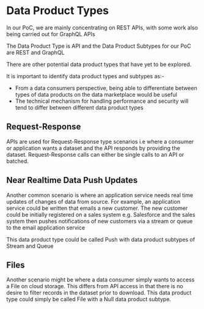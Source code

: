 # Data Product Types
In our PoC, we are mainly concentrating on REST APIs, with some work also being carried out for GraphQL APIs

The Data Product Type is API and the Data Product Subtypes for our PoC are REST and GraphQL

There are other potential data product types that have yet to be explored. 

It is important to identify data product types and subtypes as:- 
* From a data consumers perspective, being able to differentiate between types of data products on the data marketplace would be useful
* The technical mechanism for handling performance and security will tend to differ between different data product types

## Request-Response
APIs are used for Request-Response type scenarios 
i.e where a consumer or application wants a dataset and the API responds by providing the dataset.
Request-Response calls can either be single calls to an API or batched.

## Near Realtime Data Push Updates
Another common scenario is where an application service needs real time updates of changes of data from source. 
For example, an application service could be written that emails a new customer. 
The new customer could be initially registered on a sales system e.g. Salesforce 
and the sales system then pushes notifications of new customers via a stream or queue to the email application service

This data product type could be called Push with data product subtypes of Stream and Queue

## Files
Another scenario might be where a data consumer simply wants to access a File on cloud storage. This differs from API access in that there is no desire to filter records in the dataset prior to download.
This data product type could simply be called File with a Null data product subtype.